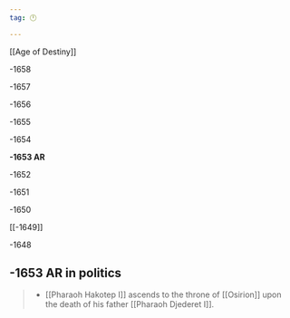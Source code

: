 ```yaml
---
tag: 🕛

---
```

[[Age of Destiny]]


-1658

-1657

-1656

-1655

-1654

**-1653 AR**

-1652

-1651

-1650

[[-1649]]

-1648



## -1653 AR in politics

>  - [[Pharaoh Hakotep I]] ascends to the throne of [[Osirion]] upon the death of his father [[Pharaoh Djederet I]].






